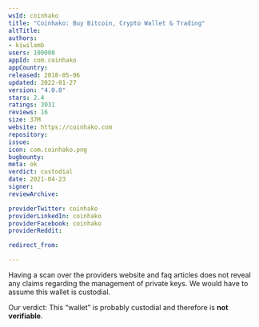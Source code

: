 ```yaml
---
wsId: coinhako
title: "Coinhako: Buy Bitcoin, Crypto Wallet & Trading"
altTitle: 
authors:
- kiwilamb
users: 100000
appId: com.coinhako
appCountry: 
released: 2018-05-06
updated: 2022-01-27
version: "4.0.0"
stars: 2.4
ratings: 3031
reviews: 16
size: 37M
website: https://coinhako.com
repository: 
issue: 
icon: com.coinhako.png
bugbounty: 
meta: ok
verdict: custodial
date: 2021-04-23
signer: 
reviewArchive:

providerTwitter: coinhako
providerLinkedIn: coinhako
providerFacebook: coinhako
providerReddit: 

redirect_from:

---
```


Having a scan over the providers website and faq articles does not reveal any
claims regarding the management of private keys.
We would have to assume this wallet is custodial.

Our verdict: This “wallet” is probably custodial and therefore is **not verifiable**.
